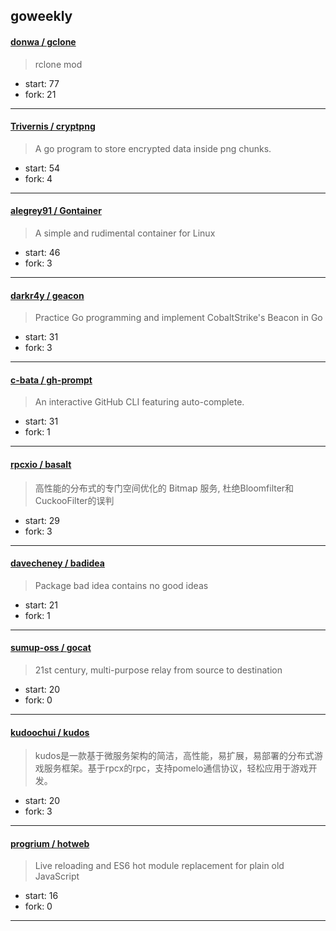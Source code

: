 ## goweekly

#### [donwa / gclone](https://github.com/donwa/gclone)

> rclone mod

+ start: 77
+ fork: 21

----


#### [Trivernis / cryptpng](https://github.com/Trivernis/cryptpng)

> A go program to store encrypted data inside png chunks.

+ start: 54
+ fork: 4

----


#### [alegrey91 / Gontainer](https://github.com/alegrey91/Gontainer)

> A simple and rudimental container for Linux

+ start: 46
+ fork: 3

----


#### [darkr4y / geacon](https://github.com/darkr4y/geacon)

> Practice Go programming and implement CobaltStrike's Beacon in Go

+ start: 31
+ fork: 3

----


#### [c-bata / gh-prompt](https://github.com/c-bata/gh-prompt)

> An interactive GitHub CLI featuring auto-complete.

+ start: 31
+ fork: 1

----


#### [rpcxio / basalt](https://github.com/rpcxio/basalt)

> 高性能的分布式的专门空间优化的 Bitmap 服务, 杜绝Bloomfilter和CuckooFilter的误判

+ start: 29
+ fork: 3

----


#### [davecheney / badidea](https://github.com/davecheney/badidea)

> Package bad idea contains no good ideas

+ start: 21
+ fork: 1

----


#### [sumup-oss / gocat](https://github.com/sumup-oss/gocat)

> 21st century, multi-purpose relay from source to destination

+ start: 20
+ fork: 0

----


#### [kudoochui / kudos](https://github.com/kudoochui/kudos)

> kudos是一款基于微服务架构的简洁，高性能，易扩展，易部署的分布式游戏服务框架。基于rpcx的rpc，支持pomelo通信协议，轻松应用于游戏开发。

+ start: 20
+ fork: 3

----


#### [progrium / hotweb](https://github.com/progrium/hotweb)

> Live reloading and ES6 hot module replacement for plain old JavaScript

+ start: 16
+ fork: 0

----

